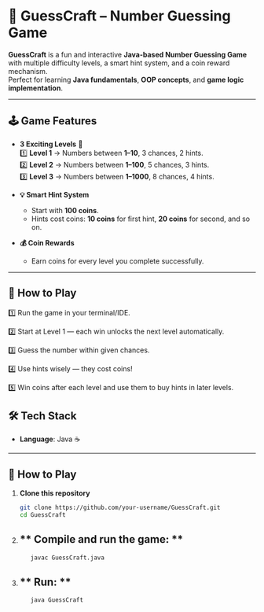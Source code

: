 # 🎯 GuessCraft – Number Guessing Game  

**GuessCraft** is a fun and interactive **Java-based Number Guessing Game** with multiple difficulty levels, a smart hint system, and a coin reward mechanism.  
Perfect for learning **Java fundamentals**, **OOP concepts**, and **game logic implementation**.  

---

## 🕹️ Game Features  

- **3 Exciting Levels** 🎯  
  1️⃣ **Level 1** → Numbers between **1–10**, 3 chances, 2 hints.  
  2️⃣ **Level 2** → Numbers between **1–100**, 5 chances, 3 hints.  
  3️⃣ **Level 3** → Numbers between **1–1000**, 8 chances, 4 hints.  

- **💡 Smart Hint System**  
  - Start with **100 coins**.  
  - Hints cost coins: **10 coins** for first hint, **20 coins** for second, and so on.  

- **💰 Coin Rewards**  
  - Earn coins for every level you complete successfully.  

---

## 🚀 How to Play

1️⃣ Run the game in your terminal/IDE.

2️⃣ Start at Level 1 — each win unlocks the next level automatically.

3️⃣ Guess the number within given chances.

4️⃣ Use hints wisely — they cost coins!

5️⃣ Win coins after each level and use them to buy hints in later levels.

## 🛠️ Tech Stack  
- **Language**: Java ☕  

---

## 🚀 How to Play  
1. **Clone this repository**  
   ```bash
   git clone https://github.com/your-username/GuessCraft.git
   cd GuessCraft
2. ## ** Compile and run the game: **
   ```bash
      javac GuessCraft.java
3. ## ** Run: **
   ```bash
      java GuessCraft


